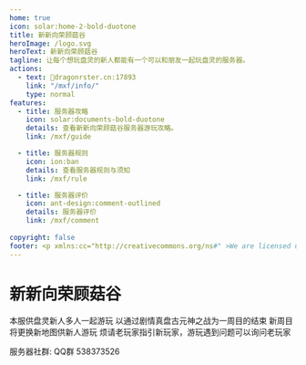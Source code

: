 ```yaml
---
home: true
icon: solar:home-2-bold-duotone
title: 新新向荣顾菇谷
heroImage: /logo.svg
heroText: 新新向荣顾菇谷
tagline: 让每个想玩盘灵的新人都能有一个可以和朋友一起玩盘灵的服务器。
actions:
  - text: 🔗dragonrster.cn:17893
    link: "/mxf/info/"
    type: normal
features:
  - title: 服务器攻略
    icon: solar:documents-bold-duotone
    details: 查看新新向荣顾菇谷服务器游玩攻略。
    link: /mxf/guide

  - title: 服务器规则
    icon: ion:ban
    details: 查看服务器规则与须知
    link: /mxf/rule

  - title: 服务器评价
    icon: ant-design:comment-outlined
    details: 服务器评价
    link: /mxf/comment
  
copyright: false
footer: <p xmlns:cc="http://creativecommons.org/ns#" >We are licensed under <a href="http://creativecommons.org/licenses/by/4.0/?ref=chooser-v1" target="_blank" rel="license noopener noreferrer" style="display:inline-block;">CC BY 4.0<img style="height:22px!important;margin-left:3px;vertical-align:text-bottom;" src="https://mirrors.creativecommons.org/presskit/icons/cc.svg?ref=chooser-v1"><img style="height:22px!important;margin-left:3px;vertical-align:text-bottom;" src="https://mirrors.creativecommons.org/presskit/icons/by.svg?ref=chooser-v1"></a></p><br />网站所涉及的公司名称、商标、产品等均为其各自所有者的资产，仅供识别。涉及游戏内的剧情文本为MayorTW & 紅石口袋所有。<br />"Minecraft"以及"我的世界"为美国微软公司的商标 本站与微软公司没有从属关系。| © 2015 - 2025 3ON EM
---
```




# 新新向荣顾菇谷

本服供盘灵新人多人一起游玩
以通过剧情真盘古元神之战为一周目的结束
新周目将更换新地图供新人游玩
烦请老玩家指引新玩家，游玩遇到问题可以询问老玩家

服务器社群: QQ群 538373526
